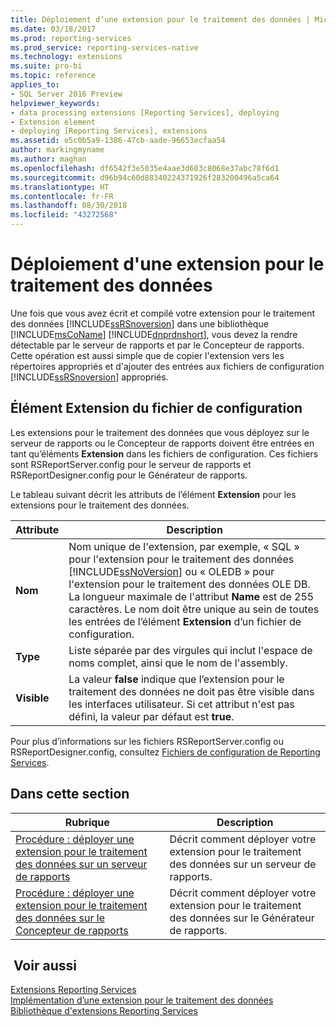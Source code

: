 ```yaml
---
title: Déploiement d’une extension pour le traitement des données | Microsoft Docs
ms.date: 03/18/2017
ms.prod: reporting-services
ms.prod_service: reporting-services-native
ms.technology: extensions
ms.suite: pro-bi
ms.topic: reference
applies_to:
- SQL Server 2016 Preview
helpviewer_keywords:
- data processing extensions [Reporting Services], deploying
- Extension element
- deploying [Reporting Services], extensions
ms.assetid: e5c0b5a9-1386-47cb-aade-96653ecfaa54
author: markingmyname
ms.author: maghan
ms.openlocfilehash: df6542f3e5035e4aae3d603c8068e37abc78f6d1
ms.sourcegitcommit: d96b94c60d88340224371926f283200496a5ca64
ms.translationtype: HT
ms.contentlocale: fr-FR
ms.lasthandoff: 08/30/2018
ms.locfileid: "43272568"
---
```

# <a name="deploying-a-data-processing-extension"></a>Déploiement d'une extension pour le traitement des données
  Une fois que vous avez écrit et compilé votre extension pour le traitement des données [!INCLUDE[ssRSnoversion](../../../includes/ssrsnoversion-md.md)] dans une bibliothèque [!INCLUDE[msCoName](../../../includes/msconame-md.md)] [!INCLUDE[dnprdnshort](../../../includes/dnprdnshort-md.md)], vous devez la rendre détectable par le serveur de rapports et par le Concepteur de rapports. Cette opération est aussi simple que de copier l'extension vers les répertoires appropriés et d'ajouter des entrées aux fichiers de configuration [!INCLUDE[ssRSnoversion](../../../includes/ssrsnoversion-md.md)] appropriés.  
  
## <a name="configuration-file-extension-element"></a>Élément Extension du fichier de configuration  
 Les extensions pour le traitement des données que vous déployez sur le serveur de rapports ou le Concepteur de rapports doivent être entrées en tant qu’éléments **Extension** dans les fichiers de configuration. Ces fichiers sont RSReportServer.config pour le serveur de rapports et RSReportDesigner.config pour le Générateur de rapports.  
  
 Le tableau suivant décrit les attributs de l’élément **Extension** pour les extensions pour le traitement des données.  
  
|Attribute|Description|  
|---------------|-----------------|  
|**Nom**|Nom unique de l'extension, par exemple, « SQL » pour l'extension pour le traitement des données [!INCLUDE[ssNoVersion](../../../includes/ssnoversion-md.md)] ou « OLEDB » pour l'extension pour le traitement des données OLE DB. La longueur maximale de l'attribut **Name** est de 255 caractères. Le nom doit être unique au sein de toutes les entrées de l’élément **Extension** d’un fichier de configuration.|  
|**Type**|Liste séparée par des virgules qui inclut l'espace de noms complet, ainsi que le nom de l'assembly.|  
|**Visible**|La valeur **false** indique que l’extension pour le traitement des données ne doit pas être visible dans les interfaces utilisateur. Si cet attribut n'est pas défini, la valeur par défaut est **true**.|  
  
 Pour plus d’informations sur les fichiers RSReportServer.config ou RSReportDesigner.config, consultez [Fichiers de configuration de Reporting Services](../../../reporting-services/report-server/reporting-services-configuration-files.md).  
  
## <a name="in-this-section"></a>Dans cette section  
  
|Rubrique|Description|  
|-----------|-----------------|  
|[Procédure : déployer une extension pour le traitement des données sur un serveur de rapports](../../../reporting-services/extensions/data-processing/deploying-a-data-processing-extension-to-a-report-server.md)|Décrit comment déployer votre extension pour le traitement des données sur un serveur de rapports.|  
|[Procédure : déployer une extension pour le traitement des données sur le Concepteur de rapports](../../../reporting-services/extensions/data-processing/deploying-a-data-processing-extension-to-report-designer.md)|Décrit comment déployer votre extension pour le traitement des données sur le Générateur de rapports.|  
  
## <a name="see-also"></a> Voir aussi  
 [Extensions Reporting Services](../../../reporting-services/extensions/reporting-services-extensions.md)   
 [Implémentation d’une extension pour le traitement des données](../../../reporting-services/extensions/data-processing/implementing-a-data-processing-extension.md)   
 [Bibliothèque d'extensions Reporting Services](../../../reporting-services/extensions/reporting-services-extension-library.md)  
  
  
